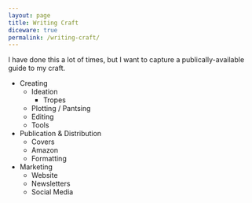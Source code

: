 ```yaml
---
layout: page
title: Writing Craft
diceware: true
permalink: /writing-craft/
---
```


I have done this a lot of times, but I want to capture a publically-available guide to my craft.

* Creating
  - Ideation
    - Tropes
  - Plotting / Pantsing
  - Editing
  - Tools
* Publication & Distribution
  - Covers
  - Amazon
  - Formatting
* Marketing
  - Website
  - Newsletters
  - Social Media
